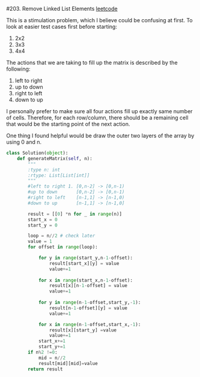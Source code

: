 
#203. Remove Linked List Elements
[leetcode](https://leetcode.com/problems/remove-linked-list-elements/)

This is a stimulation problem, which I believe could be confusing at first. To look at easier test cases first before starting:
1. 2x2
2. 3x3
4. 4x4

The actions that we are taking to fill up the matrix is described by the following:
1. left to right
2. up to down
3. right to left
4. down to up

I personally prefer to make sure all four actions fill up exactly same number of cells. Therefore, for each row/column, there should be a remaining cell that would be the starting point of the next action.

One thing I found helpful would be draw the outer two layers of the array by using 0 and n.


```python
class Solution(object):
    def generateMatrix(self, n):
        """
        :type n: int
        :rtype: List[List[int]]
        """
        #left to right 1. [0,n-2] -> [0,n-1)
        #up to down       [0,n-2] -> [0,n-1)
        #right to left    [n-1,1] -> [n-1,0)
        #down to up       [n-1,1] -> [n-1,0]

        result = [[0] *n for _ in range(n)]
        start_x = 0
        start_y = 0

        loop = n//2 # check later
        value = 1
        for offset in range(loop):

            for y in range(start_y,n-1-offset):
                result[start_x][y] = value
                value+=1
            
            for x in range(start_x,n-1-offset):
                result[x][n-1-offset] = value
                value+=1
            
            for y in range(n-1-offset,start_y,-1):
                result[n-1-offset][y] = value
                value+=1

            for x in range(n-1-offset,start_x,-1):
                result[x][start_y] =value
                value+=1
            start_x+=1
            start_y+=1
        if n%2 !=0:
            mid = n//2
            result[mid][mid]=value
        return result


```
